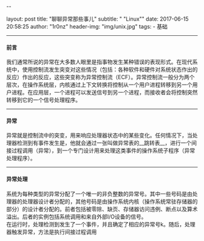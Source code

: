 -- 

layout:     post
title:      "聊聊异常那些事儿"
subtitle:   " \"Linux\""
date:       2017-06-15 20:58:25
author:     "1r0nz"
header-img: "img/unix.jpg"
tags:
    - 基础

---

#### 前言  
  我们通常所说的异常在大多数人眼里是指事物发生某种错误的表现形式。在现代系统中，使用控制流发生突变对这些情况（包括：各种软件和硬件对系统状态作出的反应）作出的反应，这些突变称为异常控制流（ECF）。异常控制流一般分为两个层次，在操作系统层，内核通过上下文转换将控制从一个用户进程转移到另一个用户进程。在应用层，一个进程可以发送信号到另一个进程，而接收者会将控制突然转移到它的一个信号处理程序。  

----  

#### 异常  
  异常就是控制流中的突变，用来响应处理器状态中的某些变化。任何情况下，当处理器检测到有事件发生是，他就会通过一张叫做异常表的__跳转表__，进行一个间接过程调用（异常），到一个专门设计用来处理这类事件的操作系统子程序（异常处理程序）。  

----  

#### 异常处理  
  系统为每种类型的异常分配了一个唯一的非负整数的异常号。其中一些号码是由处理器的处理器设计者分配的，其他号码是由操作系统内核（操作系统常驻存储器的部分）的设计者分配的。前者包括被零除、缺页、存储器访问违例、断点以及算术溢出。后者的实例包括系统调用和来自外部I/O设备的信号。  
  在运行时，处理检测到发生了一个事件，并且确定了相应的异常号k。随后，处理器触发异常，方法是执行间接过程调用